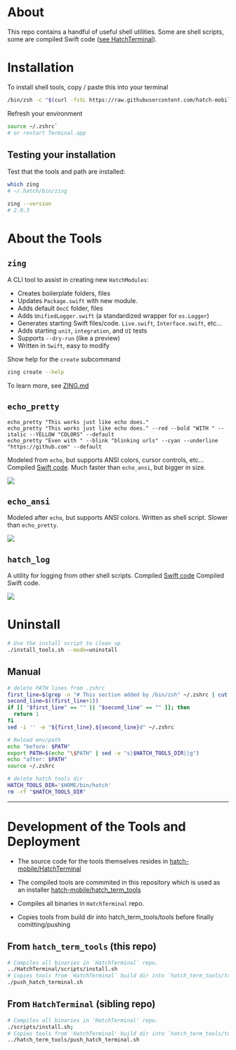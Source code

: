 

# About 

This repo contains a handful of useful shell utilities. Some are shell scripts, some are compiled Swift code ([see HatchTerminal](https://github.com/hatch-mobile/HatchTerminal)).


# Installation
To install shell tools, copy / paste this into your terminal

```sh
/bin/zsh -c "$(curl -fsSL https://raw.githubusercontent.com/hatch-mobile/hatch_term_tools/main/install_tools.sh)"
```

Refresh your environment
```sh
source ~/.zshrc`
# or restart Terminal.app
```

## Testing your installation

Test that the tools and path are installed:
```sh
which zing
# ~/.hatch/bin/zing
```

```sh
zing --version
# 2.0.3
```


# About the Tools

## `zing`
A CLI tool to assist in creating new `HatchModules`: 
* Creates boilerplate folders, files
* Updates `Package.swift` with new module. 
* Adds default `DocC` folder, files
* Adds `UnifiedLogger.swift` (a standardized wrapper for `os.Logger`)
* Generates starting Swift files/code. `Live.swift`, `Interface.swift`, etc...
* Adds starting `unit`, `integration`, and `UI` tests
* Supports `--dry-run` (like a preview)
* Written in `Swift`, easy to modify

Show help for the `create` subcommand
```sh
zing create --help
```

To learn more, see [ZING.md](ZING.md)

## `echo_pretty`


```
echo_pretty "This works just like echo does."
echo_pretty "This works just like echo does." --red --bold "WITH " --italic --YELLOW "COLORS" --default
echo_pretty "Even with " --blink "blinking urls" --cyan --underline "https://github.com" --default
```

Modeled from `echo`, but supports ANSI colors, cursor controls, etc... Compiled [Swift code](https://github.com/hatch-mobile/HatchTerminal/blob/main/Sources/EchoPretty/main.swift). Much faster than `echo_ansi`, but bigger in size.

![](images/echo_pretty.png)

## `echo_ansi`
Modeled after `echo`, but supports ANSI colors. Written as shell script. Slower than `echo_pretty`. 

![](images/echo_ansi.png)

## `hatch_log`
A utility for logging from other shell scripts. Compiled [Swift code](https://github.com/hatch-mobile/HatchTerminal/blob/main/Sources/HatchLogApp/main.swift)
Compiled Swift code.

![](images/hatch_log.png)

# Uninstall

```sh
# Use the install script to clean up
./install_tools.sh --mode=uninstall
```

## Manual
```sh
# delete PATH lines from .zshrc
first_line=$(grep -n "# This section added by /bin/zsh" ~/.zshrc | cut -d ":" -f 1 | head -n 1)
second_line=$((first_line+1))
if [[ "$first_line" == "" || "$second_line" == "" ]]; then
  return 1
fi
sed -i '' -e "${first_line},${second_line}d" ~/.zshrc

# Reload env/path
echo "before: $PATH"
export PATH=$(echo "\$PATH" | sed -e "s|$HATCH_TOOLS_DIR||g")
echo "after: $PATH"
source ~/.zshrc

# delete hatch tools dir
HATCH_TOOLS_DIR='$HOME/bin/hatch'
rm -rf "$HATCH_TOOLS_DIR"
```

---

# Development of the Tools and Deployment

* The source code for the tools themselves resides in [hatch-mobile/HatchTerminal](https://github.com/hatch-mobile/HatchTerminal)
* The compiled tools are commmited in this repository which is used as an installer [hatch-mobile/hatch_term_tools](https://github.com/hatch-mobile/hatch_term_tools)


* Compiles all binaries in `HatchTerminal` repo. 
* Copies tools from build dir into hatch_term_tools/tools before finally comitting/pushing


## From `hatch_term_tools` (this repo)
```sh
# Compiles all binaries in `HatchTerminal` repo. 
../HatchTerminal/scripts/install.sh 
# Copies tools from `HatchTerminal` build dir into `hatch_term_tools/tools` before finally comitting/pushing
./push_hatch_terminal.sh
```

## From `HatchTerminal` (sibling repo)
```sh
# Compiles all binaries in 'HatchTerminal' repo. 
./scripts/install.sh; 
# Copies tools from 'HatchTerminal' build dir into `hatch_term_tools/tools` before finally comitting/pushing
../hatch_term_tools/push_hatch_terminal.sh
```

